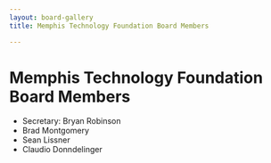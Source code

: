 ```yaml
---
layout: board-gallery
title: Memphis Technology Foundation Board Members

---
```

# Memphis Technology Foundation Board Members

* Secretary: Bryan Robinson
* Brad Montgomery
* Sean Lissner
* Claudio Donndelinger
